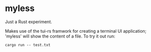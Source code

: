 # myless

Just a Rust experiment.

Makes use of the tui-rs framwork for creating a terminal UI
application; 'myless' will show the content of a file.
To try it out run:

    cargo run -- test.txt
